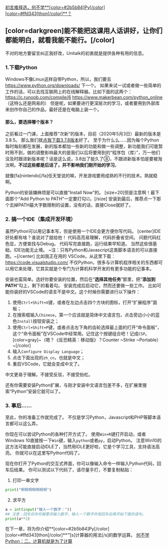 [初言难择选，何不学**[color=#2b5b84]Py[/color][color=#ffd343]thon[/color]**？](https://www.unitalk.fun/unitalk/public/d/22-python)
## [color=darkgreen]能不能把这课用人话讲好，让你们都能明白，就看我能不能行。[/color]
不对的地方要留言纠正我好改，Unitalk的初衷就是提供各种有用的信息。

### 1.下载Python
Windows不像Linux这样自带Python，所以，我们要去 https://www.python.org/downloads/ 下一个。
如果来试一试或者做一些简单的工作的话，可以去找互联网上的在线解释器。比如下面的这两个：
https://c.runoob.com/compile/6
https://www.makerbean.com/python_online （这特么还是网易的）
但是呢，如果要进行更深层次的学习，或者要用到外部库来创作你自己的作品，最好还是在电脑上装一个。

#### 那么，要选择哪个版本？

之前看过一门课，上面推荐“次新”的版本，目前（2020年5月3日）最新的版本是3.8.5。
那么我们就[点我下载3.7.8版本](https://www.python.org/ftp/python/3.7.8/python-3.7.8-amd64.exe)好了。
至于为什么么……因为每个Python每时每刻都在发展，新的版本都加一些新的功能和做一些调整，新功能我们可能暂时用不到，做的调整影响最大的是我们以后将要用到的“程序包（库）”，万一他们没及时跟进新版本呢？话是这么说，3.8出了挺久了⑧，不跟进新版本怕是要被淘汰啊。**不过这些都是后话了，并不影响我们刚开始的学习**。

就像[fa]nintendo[/fa]任天堂说的嘛，开发游戏要用成熟的不行的技术。熟就稳啊。

Python的安装嫌麻烦是可以直接“Install Now”的。
[size=20]但是注意啊！最下面那个“Add Python to PATH”一定要打勾☑。[/size]
安装到最后，推荐点一下那个去掉PATH最大字数限制的设置，没有的话，直接Close就好了。

### 2. 搞一个IDE（集成开发环境）
虽然Python可以用记事本写，但是使用一个IDE会更方便你写代码。
[center]IDE好处都有啥？谁说对了就给他！
代码高亮易理解，代码折叠省空间。
问题代码红色显，方便查找与Debug。
代码写完直接跑，运行结果早知道。
当然这些很基础，IDE功能无止境。
~注：只有Python和Javascript这类脚本语言的可以直接跑。~[/center]
比如我正在用的 VSCode。从这里下载： https://code.visualstudio.com/
不仅Python，很多与计算机程序相关的东西都可以用它来处理，它其实就是个专门为计算机科学开发的有更多功能的记事本。

安装也蛮简单。选好你要安装的位置，然后在“**选择其他任务**”那里，把“**添加到PATH**”勾上，剩下的看着勾。
安装完成后启动它，然而还要做一些工作。
比如可能你装好的VSCode的语言不是中文。这个时候你需要进行以下操作：

1. 使用`Ctrl+Shift+X`键，或者在左边点击四个方块的图标，打开“扩展程序”面板；
2. 在搜索框输入`Chinese`，第一个应该就是简体中文语言包，点击旁边小小的蓝色`Install`按钮安装之；
3. 使用`Ctrl+Shift+P`键，或者点击左下角的齿轮选择最上面的打开“命令面板”，这个“命令面板”在VSCode中经常用。记住这个按键组合吧！记成`CSP`。[color=gray]~（嗯？《反恐精英：移动版》？Counter ~Strike ~Portable）~[/color]
4. 输入`Configure Display Language`；
5. 点击下面出现的`zh_cn`，也就是中文；
6. 重启VSCode，它就会变成中文了。

中文更易于理解。不接受反驳，不接受抬杠。

还有你需要安装Python扩展，与刚才安装中文语言包差不多，在扩展里搜索“Python”安装它就可以了。

### 3. 事后……
至此，你的准备工作就完成了。
不仅是学习Python，Javascript和PHP等脚本语言都可以这么弄。

你现在可以尝试Python的各种打开方式了。
使用`Win+R`键打开启动，或者Windows 10直接按一下`Win`键，输入`python`或者`py`，启动Python。
注意Win10的这方法可能直接启动IDLE了，当然用IDLE更好啦，它是个学习工具，支持语法高亮。
你就可以在这里写Python代码了。

现在你打开了Python的交互式界面，你可以像输入命令一样输入Python代码，回车后结果。
你可以测试以下代码了，请尽量手打，不要复制粘贴：

1. 打印一串文字
```Python
print("啊啊啊啊啊啊啊")
```
2. 求平方
```Python
a = int(input("输入一个数字："))
## 注意：回车后你将被要求输入数字，输入一个数字并按回车后再开始下面的语句。
print(a**2)
```

在下一章，将为你介绍**[color=#2b5b84]Py[/color][color=#ffd343]thon[/color]**™[s]计算器的用法[/s]的数学运算。
[何不学Python：二、计算机就是为了计算](https://www.unitalk.fun/unitalk/public/d/53-python)